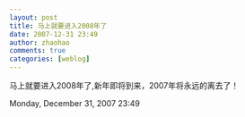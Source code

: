 ```yaml
---
layout: post
title: 马上就要进入2008年了
date: 2007-12-31 23:49
author: zhaohao
comments: true
categories: [weblog]
---
```

马上就要进入2008年了,新年即将到来，2007年将永远的离去了！

Monday, December 31, 2007 23:49
